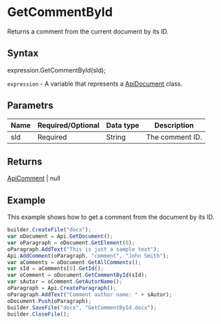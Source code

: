 # GetCommentById

Returns a comment from the current document by its ID.

## Syntax

expression.GetCommentById(sId);

`expression` - A variable that represents a [ApiDocument](../ApiDocument.md) class.

## Parametrs

| **Name** | **Required/Optional** | **Data type** | **Description** |
| ------------- | ------------- | ------------- | ------------- |
| sId | Required | String | The comment ID. |

## Returns

[ApiComment](../../ApiComment/ApiComment.md) &#124; null

## Example

This example shows how to get a comment from the document by its ID.

```javascript
builder.CreateFile("docx");
var oDocument = Api.GetDocument();
var oParagraph = oDocument.GetElement(0);
oParagraph.AddText("This is just a sample text");
Api.AddComment(oParagraph, "comment", "John Smith");
var aComments = oDocument.GetAllComments();
var sId = aComments[0].GetId();
var oComment = oDocument.GetCommentById(sId);
var sAutor = oComment.GetAutorName();
oParagraph = Api.CreateParagraph();
oParagraph.AddText("Comment author name: " + sAutor);
oDocument.Push(oParagraph);
builder.SaveFile("docx", "GetCommentById.docx");
builder.CloseFile();
```